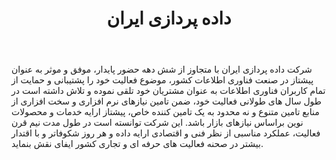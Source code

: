 ﻿---
layout: post
title: داده پردازی ایران
name_en: dpi-ir
company_slug: dpi-ir
logo: 
cover: 
company_count:
founded:
location: ""
total_review: 
total_interview: 
salary_avg: 
salary_min: 
salary_max: 
rate: 
view_count: 
industry: کامپیوتر، فناوری اطلاعات و اینترنت 
city: تهران, تهران
size_en: S
size: 51-200 نفر
site: http://dpi.ir/
---

شرکت داده پردازی ایران با متجاوز از شش دهه حضور پایدار، موفق و موثر به عنوان پیشتاز در صنعت فناوری اطلاعات کشور، موضوع فعالیت خود را پشتیبانی و حمایت از تمام کاربران فناوری اطلاعات به عنوان مشتریان خود تلقی نموده و تلاش داشته است در طول سال های طولانی فعالیت خود، ضمن تامین نیازهای نرم افزاری و سخت افزاری از منابع تامین متنوع و نه محدود به یک تامین کننده خاص، پیشتاز ارایه خدمات و محصولات نوین براساس نیازهای بازار باشد. این شرکت توانسته است در طول مدت نیم قرن فعالیت، عملکرد مناسبی از نظر فنی و اقتصادی ارایه داده و هر روز شکوفاتر و با اقتدار بیشتر در صحنه فعالیت های حرفه ای و تجاری کشور ایفای نقش بنماید.
